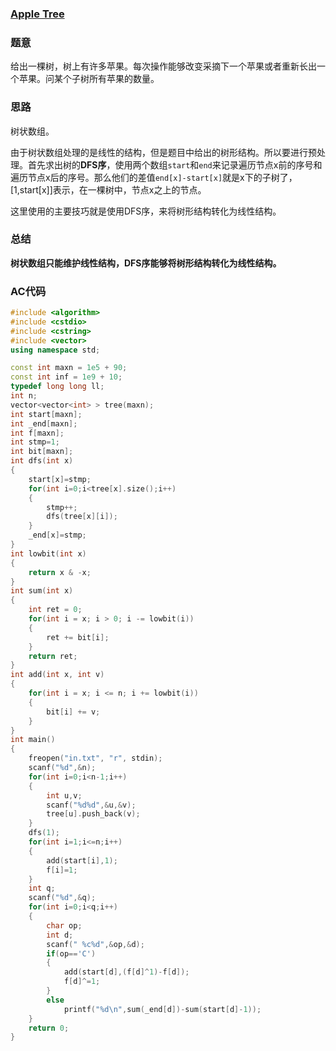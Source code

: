 ### [Apple Tree](https://vjudge.net/problem/POJ-3321)

### 题意

给出一棵树，树上有许多苹果。每次操作能够改变采摘下一个苹果或者重新长出一个苹果。问某个子树所有苹果的数量。

### 思路

树状数组。

由于树状数组处理的是线性的结构，但是题目中给出的树形结构。所以要进行预处理。首先求出树的**DFS序**，使用两个数组`start`和`end`来记录遍历节点x前的序号和遍历节点x后的序号。那么他们的差值`end[x]-start[x]`就是x下的子树了，[1,start[x]]表示，在一棵树中，节点x之上的节点。

这里使用的主要技巧就是使用DFS序，来将树形结构转化为线性结构。

### 总结

**树状数组只能维护线性结构，DFS序能够将树形结构转化为线性结构。**

### AC代码

```cpp
#include <algorithm>
#include <cstdio>
#include <cstring>
#include <vector>
using namespace std;

const int maxn = 1e5 + 90;
const int inf = 1e9 + 10;
typedef long long ll;
int n;
vector<vector<int> > tree(maxn);
int start[maxn];
int _end[maxn];
int f[maxn];
int stmp=1;
int bit[maxn];
int dfs(int x)
{
    start[x]=stmp;
    for(int i=0;i<tree[x].size();i++)
    {
        stmp++;
        dfs(tree[x][i]);
    }
    _end[x]=stmp;
}
int lowbit(int x)
{
    return x & -x;
}
int sum(int x)
{
    int ret = 0;
    for(int i = x; i > 0; i -= lowbit(i))
    {
        ret += bit[i];
    }
    return ret;
}
int add(int x, int v)
{
    for(int i = x; i <= n; i += lowbit(i))
    {
        bit[i] += v;
    }
}
int main()
{
    freopen("in.txt", "r", stdin);
    scanf("%d",&n);
    for(int i=0;i<n-1;i++)
    {
        int u,v;
        scanf("%d%d",&u,&v);
        tree[u].push_back(v);
    }
    dfs(1);
    for(int i=1;i<=n;i++)
    {
        add(start[i],1);
        f[i]=1;
    }
    int q;
    scanf("%d",&q);
    for(int i=0;i<q;i++)
    {
        char op;
        int d;
        scanf(" %c%d",&op,&d);
        if(op=='C')
        {
            add(start[d],(f[d]^1)-f[d]);
            f[d]^=1;
        }
        else
            printf("%d\n",sum(_end[d])-sum(start[d]-1));
    }
    return 0;
}
```

